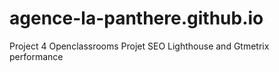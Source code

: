# agence-la-panthere.github.io
Project 4 Openclassrooms
Projet SEO Lighthouse and Gtmetrix performance
